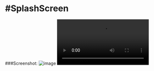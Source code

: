 #SplashScreen
=================

###Screenshot:
![image](https://github.com/user-attachments/assets/25ef9bb4-c04e-4d90-895f-ab1517cc73a2)
![Demo](graphics/record1.mp4)

